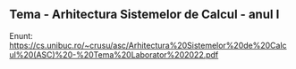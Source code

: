## Tema - Arhitectura Sistemelor de Calcul - anul I

Enunt: https://cs.unibuc.ro/~crusu/asc/Arhitectura%20Sistemelor%20de%20Calcul%20(ASC)%20-%20Tema%20Laborator%202022.pdf
